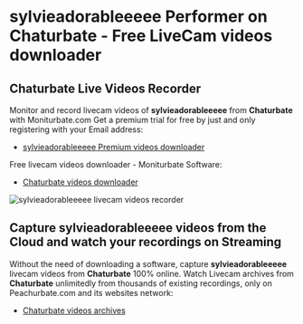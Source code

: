 # sylvieadorableeeee Performer on Chaturbate - Free LiveCam videos downloader

## Chaturbate Live Videos Recorder

Monitor and record livecam videos of **sylvieadorableeeee** from **Chaturbate** with Moniturbate.com
Get a premium trial for free by just and only registering with your Email address:
* [sylvieadorableeeee Premium videos downloader](https://moniturbate.com/request-demo-licence-key.html)

Free livecam videos downloader - Moniturbate Software:
* [Chaturbate videos downloader](https://moniturbate.com/moniturbate-download-software.html)

![sylvieadorableeeee livecam videos recorder](https://peachurnet.com/templates/moniturbate-software.png)


## Capture sylvieadorableeeee videos from the Cloud and watch your recordings on Streaming

Without the need of downloading a software, capture **sylvieadorableeeee** livecam videos from **Chaturbate** 100% online.
Watch Livecam archives from **Chaturbate** unlimitedly from thousands of existing recordings, only on Peachurbate.com and its websites network:
* [Chaturbate videos archives](https://peachurnet.com/)